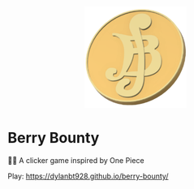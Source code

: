 <p align="center">
    <img src="images/berry.png" style="width:200px;height:200px;">
</p>

# Berry Bounty

🏴‍☠️ A clicker game inspired by One Piece

Play: https://dylanbt928.github.io/berry-bounty/
